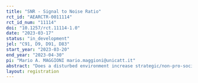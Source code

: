```yaml
---
title: "SNR - Signal to Noise Ratio"
rct_id: "AEARCTR-0011114"
rct_id_num: "11114"
doi: "10.1257/rct.11114-1.0"
date: "2023-03-17"
status: "in_development"
jel: "C91, D9, D91, D83"
start_year: "2023-03-20"
end_year: "2023-04-30"
pi: "Mario A. MAGGIONI mario.maggioni@unicatt.it"
abstract: "Does a disturbed environment increase strategic/non-pro-social behaviours in subject choices? Does it increase strategic/non-pro-social behaviours in communication? In this experiment subjects are paired with a partner in a Repeated Prisoner’s Dilemma. They are randomly assigned (with a probability of 1/3) to treatment which consists of a random probability of their choices being reversed by the system (so to simulate the noise/disturbance). Assignment to Control, Treatment 1 (20% noise) and T2 (noise 40%) is done by the experimenters through the distribution of different codes. Within each treatment arm, after each round is played and results are revealed, subjects can send a message (choosing from a menu list) to each other before being proposed a further round of the game (with a probability of 75%)"
layout: registration
---
```


